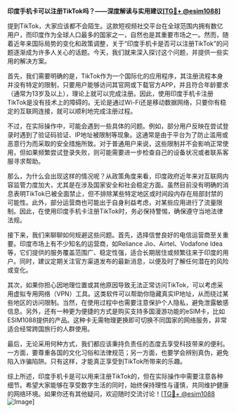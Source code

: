 **印度手机卡可以注册TikTok吗？——深度解读与实用建议[[TG💪+ @esim1088](https://t.me/s/esim1088)]**

提到TikTok，大家应该都不会陌生。这款短视频社交平台在全球范围内拥有数亿用户，而印度作为全球人口最多的国家之一，自然也是其重要市场之一。然而，随着近年来国际局势的变化和政策调整，关于“印度手机卡是否可以注册TikTok”的问题逐渐成为许多人关心的话题。今天，我们就来深入探讨这个问题，并提供一些实用的解决方案。

首先，我们需要明确的是，TikTok作为一个国际化的应用程序，其注册流程本身并没有特定的限制，只要用户能够访问其官网或下载官方APP，并且符合年龄要求（通常为13岁及以上），理论上就可以完成注册。因此，使用印度手机卡注册TikTok是没有技术上的障碍的。无论是通过Wi-Fi还是移动数据网络，只要你有稳定的互联网连接，就可以顺利地完成注册过程。

不过，在实际操作中，可能会遇到一些具体的问题。例如，部分用户反映在尝试登录时遇到了验证码验证、IP地址被限制等现象。这通常是由于平台为了防止滥用或恶意行为而采取的安全措施所致。对于普通用户来说，这些限制并不会影响正常使用，但如果频繁尝试登录失败，则可能需要进一步检查自己的设备状况或者联系客服寻求帮助。

那么，为什么会出现这样的情况呢？从政策角度来看，印度政府近年来对互联网内容监管力度加大，尤其是在涉及国家安全和社会稳定方面。虽然目前没有明确的消息表明TikTok已被全面禁止，但不排除某些特定地区或时间段内存在局部封禁的可能性。此外，部分运营商也可能出于自身利益考虑，对某些应用进行了流量限制。因此，在使用印度手机卡注册TikTok时，务必保持警惕，确保遵守当地法律法规。

接下来，我们来聊聊如何规避这些问题。首先，选择信誉良好的电信运营商至关重要。印度市场上有不少知名的运营商，如Reliance Jio、Airtel、Vodafone Idea等，它们提供的服务覆盖范围广、稳定性强，适合长期居住或频繁往来于印度的用户。同时，建议定期关注官方渠道发布的最新消息，以便及时了解任何潜在的风险或变化。

其次，如果你担心因地理位置或其他原因导致无法正常访问TikTok，可以考虑采用虚拟专用网络（VPN）工具。这类软件可以帮助你隐藏真实IP地址，从而绕过某些地区的访问限制。当然，在使用过程中也需要注意保护个人隐私，避免泄露敏感信息。另外，还有一种更为便捷的方式是购买支持多国漫游功能的eSIM卡，比如ESIM1088提供的产品。这种卡无需物理更换即可切换不同国家的网络服务，非常适合经常跨国旅行的人群使用。

最后，无论采用何种方式，我们都应该秉持负责任的态度去享受科技带来的便利。一方面，要尊重各国的文化习俗和法律规范；另一方面，也要学会辨别真伪，避免陷入诈骗陷阱。只有这样，才能真正享受到TikTok所带来的乐趣。

综上所述，印度手机卡是可以用来注册TikTok的，但在实际操作中需要注意各种细节。希望大家能够在享受数字生活的同时，始终保持理性与谨慎，共同维护健康的网络环境。如果你还有其他疑问，欢迎随时交流讨论！[[TG💪+ @esim1088](https://t.me/s/esim1088) ![Image](https://i.postimg.cc/4NQfJmqS/Snipaste-2025-05-13-00-14-12.png)]
